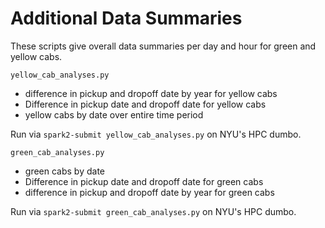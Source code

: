 # Additional Data Summaries

These scripts give overall data summaries per day and hour for green and yellow cabs.

`yellow_cab_analyses.py`
- difference in pickup and dropoff date by year for yellow cabs
- Difference in pickup date and dropoff date for yellow cabs
- yellow cabs by date over entire time period

Run via `spark2-submit yellow_cab_analyses.py` on NYU's HPC dumbo.

`green_cab_analyses.py`
- green cabs by date
- Difference in pickup date and dropoff date for green cabs 
- difference in pickup and dropoff date by year for green cabs

Run via `spark2-submit green_cab_analyses.py` on NYU's HPC dumbo.
